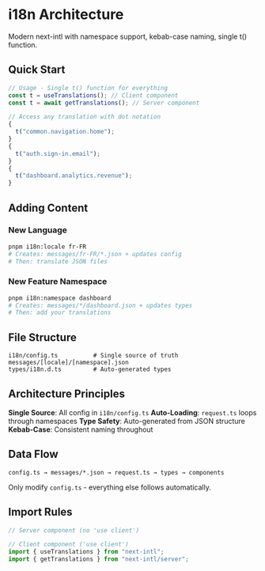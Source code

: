 # i18n Architecture

Modern next-intl with namespace support, kebab-case naming, single t() function.

## Quick Start

```typescript
// Usage - Single t() function for everything
const t = useTranslations(); // Client component
const t = await getTranslations(); // Server component

// Access any translation with dot notation
{
  t("common.navigation.home");
}
{
  t("auth.sign-in.email");
}
{
  t("dashboard.analytics.revenue");
}
```

## Adding Content

### New Language

```bash
pnpm i18n:locale fr-FR
# Creates: messages/fr-FR/*.json + updates config
# Then: translate JSON files
```

### New Feature Namespace

```bash
pnpm i18n:namespace dashboard
# Creates: messages/*/dashboard.json + updates types
# Then: add your translations
```

## File Structure

```
i18n/config.ts          # Single source of truth
messages/[locale]/[namespace].json
types/i18n.d.ts         # Auto-generated types
```

## Architecture Principles

**Single Source**: All config in `i18n/config.ts`
**Auto-Loading**: `request.ts` loops through namespaces
**Type Safety**: Auto-generated from JSON structure  
**Kebab-Case**: Consistent naming throughout

## Data Flow

```
config.ts → messages/*.json → request.ts → types → components
```

Only modify `config.ts` - everything else follows automatically.

## Import Rules

```typescript
// Server component (no 'use client')

// Client component ('use client')
import { useTranslations } from "next-intl";
import { getTranslations } from "next-intl/server";
```

